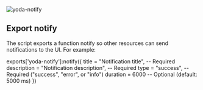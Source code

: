 ![yoda-notify](https://github.com/user-attachments/assets/52afd38e-7300-49a7-93fe-6a122c1f9f02)

## Export notify
The script exports a function notify so other resources can send notifications to the UI. For example:

exports['yoda-notify']:notify({
  title = "Notification title",         -- Required
  description = "Notification description", -- Required
  type = "success",                      -- Required ("success", "error", or "info")
  duration = 6000                        -- Optional (default: 5000 ms)
})
